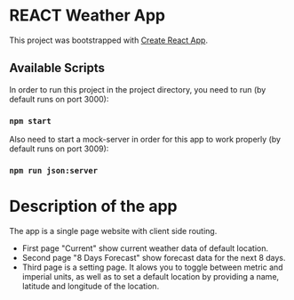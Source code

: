 # REACT Weather App

This project was bootstrapped with [Create React App](https://github.com/facebook/create-react-app).

## Available Scripts

In order to run this project in the project directory, you need to run (by default runs on port 3000):

### `npm start`

Also need to start a mock-server in order for this app to work properly (by default runs on port 3009):

### `npm run json:server`

# Description of the app

The app is a single page website with client side routing. 

- First page "Current" show current weather data of default location. 
- Second page "8 Days Forecast" show forecast data for the next 8 days.
- Third page is a setting page. It alows you to toggle between metric and imperial units, as well as to set a default location by providing a name, latitude and longitude of the location.

